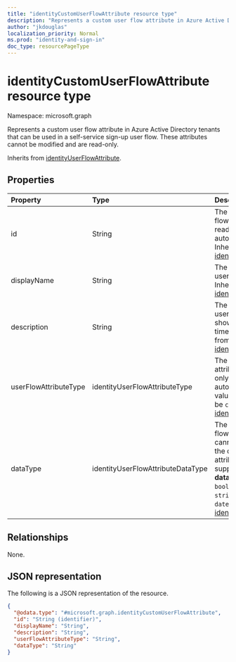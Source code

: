 ```yaml
---
title: "identityCustomUserFlowAttribute resource type"
description: "Represents a custom user flow attribute in Azure Active Directory tenants that can be used in your self-service sign up user flows. These attributes cannot be modified and are read-only."
author: "jkdouglas"
localization_priority: Normal
ms.prod: "identity-and-sign-in"
doc_type: resourcePageType
---
```


# identityCustomUserFlowAttribute resource type

Namespace: microsoft.graph

Represents a custom user flow attribute in Azure Active Directory tenants that can be used in a self-service sign-up user flow. These attributes cannot be modified and are read-only.

Inherits from [identityUserFlowAttribute](../resources/identityuserflowattribute.md).

## Properties

|Property|Type|Description|
|:---|:---|:---|
|id|String|The identifier of the user flow attribute. This is a read-only attribute that is automatically created. Inherited from [identityUserFlowAttribute](../resources/identityuserflowattribute.md)|
|displayName|String|The display name of the user flow attribute. Inherited from [identityUserFlowAttribute](../resources/identityuserflowattribute.md)|
|description|String|The description of the user flow attribute that's shown to the user at the time of sign-up. Inherited from [identityUserFlowAttribute](../resources/identityuserflowattribute.md)|
|userFlowAttributeType|identityUserFlowAttributeType|The type of the user flow attribute. This is a read-only attribute that is automatically set. The value for this property will be `custom`. Inherited from [identityUserFlowAttribute](../resources/identityuserflowattribute.md).|
|dataType|identityUserFlowAttributeDataType|The data type of the user flow attribute. This cannot be modified after the custom user flow attribute is created. The supported values for **dataType** are: `string` , `boolean` , `int64` , `stringCollection` , `dateTime`. Inherited from [identityUserFlowAttribute](../resources/identityuserflowattribute.md).|

## Relationships

None.

## JSON representation

The following is a JSON representation of the resource.
<!-- {
  "blockType": "resource",
  "keyProperty": "id",
  "@odata.type": "microsoft.graph.identityCustomUserFlowAttribute",
  "baseType": "microsoft.graph.identityUserFlowAttribute",
  "openType": false
}
-->

``` json
{
  "@odata.type": "#microsoft.graph.identityCustomUserFlowAttribute",
  "id": "String (identifier)",
  "displayName": "String",
  "description": "String",
  "userFlowAttributeType": "String",
  "dataType": "String"
}
```
